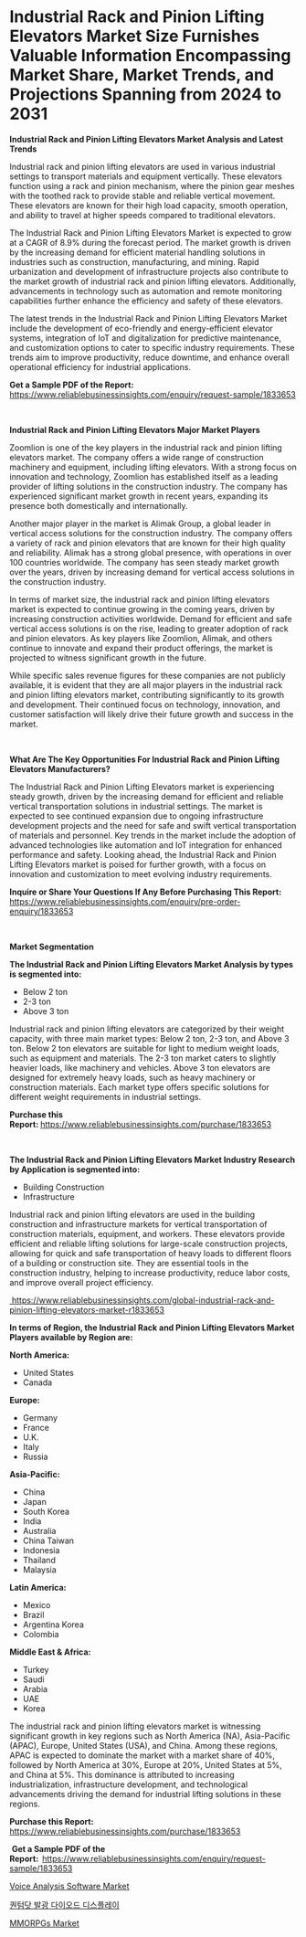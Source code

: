 <p><h1>Industrial Rack and Pinion Lifting Elevators Market Size Furnishes Valuable Information Encompassing Market Share, Market Trends, and Projections Spanning from 2024 to 2031</h1></p><p><strong>Industrial Rack and Pinion Lifting Elevators Market Analysis and Latest Trends</strong></p>
<p><p>Industrial rack and pinion lifting elevators are used in various industrial settings to transport materials and equipment vertically. These elevators function using a rack and pinion mechanism, where the pinion gear meshes with the toothed rack to provide stable and reliable vertical movement. These elevators are known for their high load capacity, smooth operation, and ability to travel at higher speeds compared to traditional elevators.</p><p>The Industrial Rack and Pinion Lifting Elevators Market is expected to grow at a CAGR of 8.9% during the forecast period. The market growth is driven by the increasing demand for efficient material handling solutions in industries such as construction, manufacturing, and mining. Rapid urbanization and development of infrastructure projects also contribute to the market growth of industrial rack and pinion lifting elevators. Additionally, advancements in technology such as automation and remote monitoring capabilities further enhance the efficiency and safety of these elevators.</p><p>The latest trends in the Industrial Rack and Pinion Lifting Elevators Market include the development of eco-friendly and energy-efficient elevator systems, integration of IoT and digitalization for predictive maintenance, and customization options to cater to specific industry requirements. These trends aim to improve productivity, reduce downtime, and enhance overall operational efficiency for industrial applications.</p></p>
<p><strong>Get a Sample PDF of the Report:&nbsp;</strong> <a href="https://www.reliablebusinessinsights.com/enquiry/request-sample/1833653">https://www.reliablebusinessinsights.com/enquiry/request-sample/1833653</a></p>
<p>&nbsp;</p>
<p><strong>Industrial Rack and Pinion Lifting Elevators Major Market Players</strong></p>
<p><p>Zoomlion is one of the key players in the industrial rack and pinion lifting elevators market. The company offers a wide range of construction machinery and equipment, including lifting elevators. With a strong focus on innovation and technology, Zoomlion has established itself as a leading provider of lifting solutions in the construction industry. The company has experienced significant market growth in recent years, expanding its presence both domestically and internationally.</p><p>Another major player in the market is Alimak Group, a global leader in vertical access solutions for the construction industry. The company offers a variety of rack and pinion elevators that are known for their high quality and reliability. Alimak has a strong global presence, with operations in over 100 countries worldwide. The company has seen steady market growth over the years, driven by increasing demand for vertical access solutions in the construction industry.</p><p>In terms of market size, the industrial rack and pinion lifting elevators market is expected to continue growing in the coming years, driven by increasing construction activities worldwide. Demand for efficient and safe vertical access solutions is on the rise, leading to greater adoption of rack and pinion elevators. As key players like Zoomlion, Alimak, and others continue to innovate and expand their product offerings, the market is projected to witness significant growth in the future.</p><p>While specific sales revenue figures for these companies are not publicly available, it is evident that they are all major players in the industrial rack and pinion lifting elevators market, contributing significantly to its growth and development. Their continued focus on technology, innovation, and customer satisfaction will likely drive their future growth and success in the market.</p></p>
<p>&nbsp;</p>
<p><strong>What Are The Key Opportunities For Industrial Rack and Pinion Lifting Elevators Manufacturers?</strong></p>
<p><p>The Industrial Rack and Pinion Lifting Elevators market is experiencing steady growth, driven by the increasing demand for efficient and reliable vertical transportation solutions in industrial settings. The market is expected to see continued expansion due to ongoing infrastructure development projects and the need for safe and swift vertical transportation of materials and personnel. Key trends in the market include the adoption of advanced technologies like automation and IoT integration for enhanced performance and safety. Looking ahead, the Industrial Rack and Pinion Lifting Elevators market is poised for further growth, with a focus on innovation and customization to meet evolving industry requirements.</p></p>
<p><strong>Inquire or Share Your Questions If Any Before Purchasing This Report:</strong> <a href="https://www.reliablebusinessinsights.com/enquiry/pre-order-enquiry/1833653">https://www.reliablebusinessinsights.com/enquiry/pre-order-enquiry/1833653</a></p>
<p>&nbsp;</p>
<p><strong>Market Segmentation</strong></p>
<p><strong>The Industrial Rack and Pinion Lifting Elevators Market Analysis by types is segmented into:</strong></p>
<p><ul><li>Below 2 ton</li><li>2-3 ton</li><li>Above 3 ton</li></ul></p>
<p><p>Industrial rack and pinion lifting elevators are categorized by their weight capacity, with three main market types: Below 2 ton, 2-3 ton, and Above 3 ton. Below 2 ton elevators are suitable for light to medium weight loads, such as equipment and materials. The 2-3 ton market caters to slightly heavier loads, like machinery and vehicles. Above 3 ton elevators are designed for extremely heavy loads, such as heavy machinery or construction materials. Each market type offers specific solutions for different weight requirements in industrial settings.</p></p>
<p><strong>Purchase this Report:&nbsp;</strong><a href="https://www.reliablebusinessinsights.com/purchase/1833653">https://www.reliablebusinessinsights.com/purchase/1833653</a></p>
<p>&nbsp;</p>
<p><strong>The Industrial Rack and Pinion Lifting Elevators Market Industry Research by Application is segmented into:</strong></p>
<p><ul><li>Building Construction</li><li>Infrastructure</li></ul></p>
<p><p>Industrial rack and pinion lifting elevators are used in the building construction and infrastructure markets for vertical transportation of construction materials, equipment, and workers. These elevators provide efficient and reliable lifting solutions for large-scale construction projects, allowing for quick and safe transportation of heavy loads to different floors of a building or construction site. They are essential tools in the construction industry, helping to increase productivity, reduce labor costs, and improve overall project efficiency.</p></p>
<p><a href="https://www.reliablebusinessinsights.com/global-industrial-rack-and-pinion-lifting-elevators-market-r1833653">&nbsp;https://www.reliablebusinessinsights.com/global-industrial-rack-and-pinion-lifting-elevators-market-r1833653</a></p>
<p><strong>In terms of Region, the Industrial Rack and Pinion Lifting Elevators Market Players available by Region are:</strong></p>
<p>
    <p> <strong> North America: </strong>
        <ul>
            <li>United States</li>
            <li>Canada</li>
        </ul>
        </p> 
    <p> <strong> Europe: </strong>
        <ul>
            <li>Germany</li>
            <li>France</li>
            <li>U.K.</li>
            <li>Italy</li>
            <li>Russia</li>
        </ul>
        </p> 
    <p> <strong> Asia-Pacific: </strong>
        <ul>
            <li>China</li>
            <li>Japan</li>
            <li>South Korea</li>
            <li>India</li>
            <li>Australia</li>
            <li>China Taiwan</li>
            <li>Indonesia</li>
            <li>Thailand</li>
            <li>Malaysia</li>
        </ul>
        </p> 
    <p> <strong> Latin America: </strong>
        <ul>
            <li>Mexico</li>
            <li>Brazil</li>
            <li>Argentina Korea</li>
            <li>Colombia</li>
        </ul>
        </p> 
    <p> <strong> Middle East & Africa: </strong>
        <ul>
            <li>Turkey</li>
            <li>Saudi</li>
            <li>Arabia</li>
            <li>UAE</li>
            <li>Korea</li>
        </ul>
    </p>
    </p>
<p><p>The industrial rack and pinion lifting elevators market is witnessing significant growth in key regions such as North America (NA), Asia-Pacific (APAC), Europe, United States (USA), and China. Among these regions, APAC is expected to dominate the market with a market share of 40%, followed by North America at 30%, Europe at 20%, United States at 5%, and China at 5%. This dominance is attributed to increasing industrialization, infrastructure development, and technological advancements driving the demand for industrial lifting solutions in these regions.</p></p>
<p><strong>Purchase this Report: </strong><a href="https://www.reliablebusinessinsights.com/purchase/1833653">https://www.reliablebusinessinsights.com/purchase/1833653</a></p>
<p>&nbsp;<strong>Get a Sample PDF of the Report:&nbsp;&nbsp;</strong><a href="https://www.reliablebusinessinsights.com/enquiry/request-sample/1833653">https://www.reliablebusinessinsights.com/enquiry/request-sample/1833653</a></p>
<p><strong></strong></p>
<p><p><a href="https://www.linkedin.com/pulse/voice-analysis-software-market-trends-forecasted-period-2024-2031-3hfie">Voice Analysis Software Market</a></p><p><a href="https://medium.com/@treyhettinger2023/%EC%96%91%EC%9E%90-%EC%A0%90%EA%B4%91-%EB%B0%9C%EA%B4%91-%EB%8B%A4%EC%9D%B4%EC%98%A4%EB%93%9C-%EB%94%94%EC%8A%A4%ED%94%8C%EB%A0%88%EC%9D%B4-%EC%8B%9C%EC%9E%A5-%EA%B2%BD%EC%9F%81-%EB%B6%84%EC%84%9D-%EC%8B%9C%EC%9E%A5-%EB%8F%99%ED%96%A5-%EB%B0%8F-2031%EB%85%84%EA%B9%8C%EC%A7%80%EC%9D%98-%EC%98%88%EC%B8%A1-27fcb43a7cff">퀀텀닷 발광 다이오드 디스플레이</a></p><p><a href="https://www.linkedin.com/pulse/mmorpgs-market-analysis-sze-forecasted-period-from-2024-2031-rfvme">MMORPGs Market</a></p></p>
